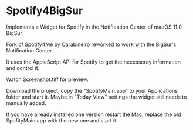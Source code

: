 Spotify4BigSur
==========

Implements a Widget for Spotify in the Notification Center of macOS 11.0 BigSur

Fork of [Spotify4Me by Carabineiro](https://github.com/carabina/Spotify4Me) reworked to work with the BigSur's Notification Center

It uses the AppleScript API for Spotify to get the necesseray information and control it.

Watch Screenshot.tiff for preview.

Download the project, copy the "SpotifyMain.app" to your Applications folder and start it. Maybe in "Today View" settings the widget still needs to manually added.

If you have already installed one version restart the Mac, replace the old SpofityMain.app with the new one and start it.

